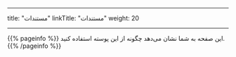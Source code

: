 
---
title: "مستندات"
linkTitle: "مستندات"
weight: 20

---

{{% pageinfo %}}
این صفحه به شما نشان می‌دهد چگونه از این پوسته استفاده کنید.
{{% /pageinfo %}}
